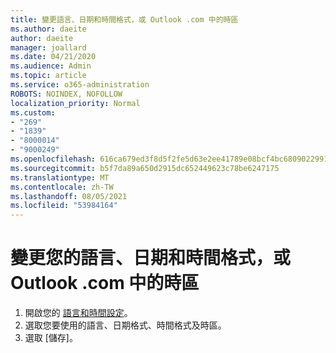 ```yaml
---
title: 變更語言、日期和時間格式，或 Outlook .com 中的時區
ms.author: daeite
author: daeite
manager: joallard
ms.date: 04/21/2020
ms.audience: Admin
ms.topic: article
ms.service: o365-administration
ROBOTS: NOINDEX, NOFOLLOW
localization_priority: Normal
ms.custom:
- "269"
- "1839"
- "8000014"
- "9000249"
ms.openlocfilehash: 616ca679ed3f8d5f2fe5d63e2ee41789e08bcf4bc6809022991d1ede02d8cb49
ms.sourcegitcommit: b5f7da89a650d2915dc652449623c78be6247175
ms.translationtype: MT
ms.contentlocale: zh-TW
ms.lasthandoff: 08/05/2021
ms.locfileid: "53984164"
---
```

# <a name="change-your-language-date-and-time-format-or-time-zone-in-outlookcom"></a>變更您的語言、日期和時間格式，或 Outlook .com 中的時區

1. 開啟您的 [語言和時間設定](https://go.microsoft.com/fwlink/?linkid=2085505)。
1. 選取您要使用的語言、日期格式、時間格式及時區。
1. 選取 [儲存]。